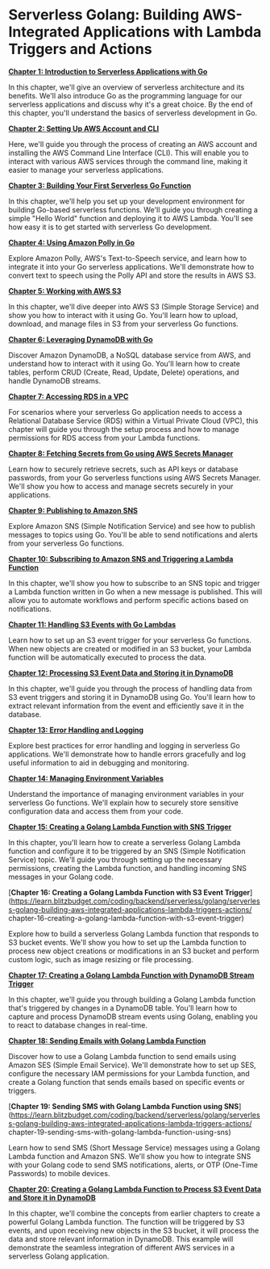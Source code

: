 # Serverless Golang: Building AWS-Integrated Applications with Lambda Triggers and Actions

[**Chapter 1: Introduction to Serverless Applications with Go**](https://learn.blitzbudget.com/coding/backend/serverless/golang/serverless-golang-building-aws-integrated-applications-lambda-triggers-actions/chapter-1-introduction-to-serverless-applications-with-go)

In this chapter, we'll give an overview of serverless architecture and its benefits. We'll also introduce Go as the programming language for our serverless applications and discuss why it's a great choice. By the end of this chapter, you'll understand the basics of serverless development in Go.

[**Chapter 2: Setting Up AWS Account and CLI**](https://learn.blitzbudget.com/coding/backend/serverless/golang/serverless-golang-building-aws-integrated-applications-lambda-triggers-actions/chapter-2-setting-up-aws-account-and-cli)

Here, we'll guide you through the process of creating an AWS account and installing the AWS Command Line Interface (CLI). This will enable you to interact with various AWS services through the command line, making it easier to manage your serverless applications.

[**Chapter 3: Building Your First Serverless Go Function**](https://learn.blitzbudget.com/coding/backend/serverless/golang/serverless-golang-building-aws-integrated-applications-lambda-triggers-actions/chapter-3-building-your-first-serverless-go-function)

In this chapter, we'll help you set up your development environment for building Go-based serverless functions. We'll guide you through creating a simple "Hello World" function and deploying it to AWS Lambda. You'll see how easy it is to get started with serverless Go development.

[**Chapter 4: Using Amazon Polly in Go**](https://learn.blitzbudget.com/coding/backend/serverless/golang/serverless-golang-building-aws-integrated-applications-lambda-triggers-actions/chapter-4-using-amazon-polly-in-go)

Explore Amazon Polly, AWS's Text-to-Speech service, and learn how to integrate it into your Go serverless applications. We'll demonstrate how to convert text to speech using the Polly API and store the results in AWS S3.

[**Chapter 5: Working with AWS S3**](https://learn.blitzbudget.com/coding/backend/serverless/golang/serverless-golang-building-aws-integrated-applications-lambda-triggers-actions/chapter-5-working-with-aws-s3)

In this chapter, we'll dive deeper into AWS S3 (Simple Storage Service) and show you how to interact with it using Go. You'll learn how to upload, download, and manage files in S3 from your serverless Go functions.

[**Chapter 6: Leveraging DynamoDB with Go**](https://learn.blitzbudget.com/coding/backend/serverless/golang/serverless-golang-building-aws-integrated-applications-lambda-triggers-actions/chapter-6-leveraging-dynamodb-with-go)

Discover Amazon DynamoDB, a NoSQL database service from AWS, and understand how to interact with it using Go. You'll learn how to create tables, perform CRUD (Create, Read, Update, Delete) operations, and handle DynamoDB streams.

[**Chapter 7: Accessing RDS in a VPC**](https://learn.blitzbudget.com/coding/backend/serverless/golang/serverless-golang-building-aws-integrated-applications-lambda-triggers-actions/chapter-7-accessing-rds-in-a-vpc)

For scenarios where your serverless Go application needs to access a Relational Database Service (RDS) within a Virtual Private Cloud (VPC), this chapter will guide you through the setup process and how to manage permissions for RDS access from your Lambda functions.

[**Chapter 8: Fetching Secrets from Go using AWS Secrets Manager**](https://learn.blitzbudget.com/coding/backend/serverless/golang/serverless-golang-building-aws-integrated-applications-lambda-triggers-actions/chapter-8-fetching-secrets-from-go-using-aws-secrets-manager)

Learn how to securely retrieve secrets, such as API keys or database passwords, from your Go serverless functions using AWS Secrets Manager. We'll show you how to access and manage secrets securely in your applications.

[**Chapter 9: Publishing to Amazon SNS**](https://learn.blitzbudget.com/coding/backend/serverless/golang/serverless-golang-building-aws-integrated-applications-lambda-triggers-actions/chapter-9-publishing-to-amazon-sns)

Explore Amazon SNS (Simple Notification Service) and see how to publish messages to topics using Go. You'll be able to send notifications and alerts from your serverless Go functions.

[**Chapter 10: Subscribing to Amazon SNS and Triggering a Lambda Function**](https://learn.blitzbudget.com/coding/backend/serverless/golang/serverless-golang-building-aws-integrated-applications-lambda-triggers-actions/chapter-10-subscribing-to-amazon-sns-and-triggering-a-lambda-function)

In this chapter, we'll show you how to subscribe to an SNS topic and trigger a Lambda function written in Go when a new message is published. This will allow you to automate workflows and perform specific actions based on notifications.

[**Chapter 11: Handling S3 Events with Go Lambdas**](https://learn.blitzbudget.com/coding/backend/serverless/golang/serverless-golang-building-aws-integrated-applications-lambda-triggers-actions/chapter-11-handling-s3-events-with-go-lambdas)

Learn how to set up an S3 event trigger for your serverless Go functions. When new objects are created or modified in an S3 bucket, your Lambda function will be automatically executed to process the data.

[**Chapter 12: Processing S3 Event Data and Storing it in DynamoDB**](https://learn.blitzbudget.com/coding/backend/serverless/golang/serverless-golang-building-aws-integrated-applications-lambda-triggers-actions/chapter-12-processing-s3-event-data-and-storing-it-in-dynamodb)

In this chapter, we'll guide you through the process of handling data from S3 event triggers and storing it in DynamoDB using Go. You'll learn how to extract relevant information from the event and efficiently save it in the database.

[**Chapter 13: Error Handling and Logging**](https://learn.blitzbudget.com/coding/backend/serverless/golang/serverless-golang-building-aws-integrated-applications-lambda-triggers-actions/chapter-13-error-handling-and-logging)

Explore best practices for error handling and logging in serverless Go applications. We'll demonstrate how to handle errors gracefully and log useful information to aid in debugging and monitoring.

[**Chapter 14: Managing Environment Variables**](https://learn.blitzbudget.com/coding/backend/serverless/golang/serverless-golang-building-aws-integrated-applications-lambda-triggers-actions/chapter-14-managing-environment-variables)

Understand the importance of managing environment variables in your serverless Go functions. We'll explain how to securely store sensitive configuration data and access them from your code.

[**Chapter 15: Creating a Golang Lambda Function with SNS Trigger**](https://learn.blitzbudget.com/coding/backend/serverless/golang/serverless-golang-building-aws-integrated-applications-lambda-triggers-actions/chapter-15-creating-a-golang-lambda-function-with-sns-trigger)

In this chapter, you'll learn how to create a serverless Golang Lambda function and configure it to be triggered by an SNS (Simple Notification Service) topic. We'll guide you through setting up the necessary permissions, creating the Lambda function, and handling incoming SNS messages in your Golang code.

[**Chapter 16: Creating a Golang Lambda Function with S3 Event Trigger**](https://learn.blitzbudget.com/coding/backend/serverless/golang/serverless-golang-building-aws-integrated-applications-lambda-triggers-actions/	
chapter-16-creating-a-golang-lambda-function-with-s3-event-trigger)

Explore how to build a serverless Golang Lambda function that responds to S3 bucket events. We'll show you how to set up the Lambda function to process new object creations or modifications in an S3 bucket and perform custom logic, such as image resizing or file processing.

[**Chapter 17: Creating a Golang Lambda Function with DynamoDB Stream Trigger**](https://learn.blitzbudget.com/coding/backend/serverless/golang/serverless-golang-building-aws-integrated-applications-lambda-triggers-actions/chapter-17-creating-a-golang-lambda-function-with-dynamodb-stream-trigger)

In this chapter, we'll guide you through building a Golang Lambda function that's triggered by changes in a DynamoDB table. You'll learn how to capture and process DynamoDB stream events using Golang, enabling you to react to database changes in real-time.

[**Chapter 18: Sending Emails with Golang Lambda Function**](https://learn.blitzbudget.com/coding/backend/serverless/golang/serverless-golang-building-aws-integrated-applications-lambda-triggers-actions/chapter-18-sending-emails-with-golang-lambda-function)

Discover how to use a Golang Lambda function to send emails using Amazon SES (Simple Email Service). We'll demonstrate how to set up SES, configure the necessary IAM permissions for your Lambda function, and create a Golang function that sends emails based on specific events or triggers.

[**Chapter 19: Sending SMS with Golang Lambda Function using SNS**](https://learn.blitzbudget.com/coding/backend/serverless/golang/serverless-golang-building-aws-integrated-applications-lambda-triggers-actions/	
chapter-19-sending-sms-with-golang-lambda-function-using-sns)

Learn how to send SMS (Short Message Service) messages using a Golang Lambda function and Amazon SNS. We'll show you how to integrate SNS with your Golang code to send SMS notifications, alerts, or OTP (One-Time Passwords) to mobile devices.

[**Chapter 20: Creating a Golang Lambda Function to Process S3 Event Data and Store it in DynamoDB**](https://learn.blitzbudget.com/coding/backend/serverless/golang/serverless-golang-building-aws-integrated-applications-lambda-triggers-actions/chapter-20-creating-a-golang-lambda-function-to-process-s3-event-data-and-store-it-in-dynamodb)

In this chapter, we'll combine the concepts from earlier chapters to create a powerful Golang Lambda function. The function will be triggered by S3 events, and upon receiving new objects in the S3 bucket, it will process the data and store relevant information in DynamoDB. This example will demonstrate the seamless integration of different AWS services in a serverless Golang application.